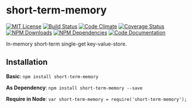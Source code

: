 # short-term-memory

[![MIT License](https://img.shields.io/badge/license-MIT-blue.svg)](http://opensource.org/licenses/MIT)
[![Build Status](https://api.travis-ci.org/dodekeract/short-term-memory.svg)](https://travis-ci.org/dodekeract/short-term-memory/)
[![Code Climate](https://codeclimate.com/github/dodekeract/short-term-memory/badges/gpa.svg)](https://codeclimate.com/github/dodekeract/short-term-memory)
[![Coverage Status](https://coveralls.io/repos/dodekeract/short-term-memory/badge.svg)](https://coveralls.io/github/dodekeract/short-term-memory)
[![NPM Downloads](https://img.shields.io/npm/dm/short-term-memory.svg)](https://npmjs.com/package/short-term-memory)
[![NPM Dependencies](https://david-dm.org/dodekeract/short-term-memory.svg)](https://david-dm.org/dodekeract/short-term-memory)
[![Code Documentation](https://inch-ci.org/github/dodekeract/short-term-memory.svg)](https://inch-ci.org/github/dodekeract/short-term-memory)

In-memory short-term single-get key-value-store.

## Installation
**Basic**: ````npm install short-term-memory````

**As Dependency**: ````npm install short-term-memory --save````

**Require in Node**: ````var short-term-memory = require('short-term-memory');````
